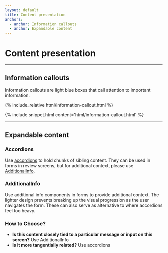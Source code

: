 ```yaml
---
layout: default
title: Content presentation
anchors:
  - anchor: Information callouts
  - anchor: Expandable content
---
```


# Content presentation

---

## Information callouts

Information callouts are light blue boxes that call attention to important information.

<div class="site-showcase">
{% include_relative html/information-callout.html %}
</div>

{% include snippet.html content='html/information-callout.html' %}

---

## Expandable content

### Accordions

Use [accordions](../components/accordions.html) to hold chunks of sibling content. They can be used in forms in review screens, but for additional context, please use [AdditionalInfo](#additionalinfo).

### AdditionalInfo

Use additional info components in forms to provide additional context. The lighter design prevents breaking up the visual progression as the user navigates the form. These can also serve as alternative to where accordions feel too heavy.

### How to Choose?

- **Is this content closely tied to a particular message or input on this screen?** Use AdditionalInfo
- **Is it more tangentially related?** Use accordions
